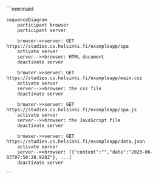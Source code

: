 ´´´mermaid

    sequenceDiagram
        participant browser
        participant server
    
        browser->>server: GET https://studies.cs.helsinki.fi/exampleapp/spa
        activate server
        server-->>browser: HTML document
        deactivate server
    
        browser->>server: GET https://studies.cs.helsinki.fi/exampleapp/main.css
        activate server
        server-->>browser: the css file
        deactivate server
    
        browser->>server: GET https://studies.cs.helsinki.fi/exampleapp/spa.js
        activate server
        server-->>browser: the JavaScript file
        deactivate server
    
        browser->>server: GET https://studies.cs.helsinki.fi/exampleapp/data.json
        activate server
        server-->>browser: [{"content":"","date":"2023-06-03T07:58:28.928Z"}, ...]
        deactivate server
    
´´´